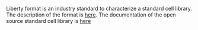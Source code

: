 Liberty format is an industry standard to characterize a standard cell library. The description of the 
format is [here](https://media.c3d2.de/mgoblin_media/media_entries/659/Liberty_User_Guides_and_Reference_Manual_Suite_Version_2017.06.pdf). The documentation of the open source standard cell library is [here](http://www.vlsitechnology.org/)